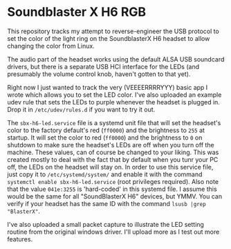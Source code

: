 # Soundblaster X H6 RGB

This repository tracks my attempt to reverse-engineer the USB protocol to set the color of the light ring on the SoundblasterX H6 headset to allow changing the color from Linux.

The audio part of the headset works using the default ALSA USB soundcard drivers, but there is a separate USB HCI interface for the LEDs (and presumably the volume control knob, haven't gotten to that yet).

Right now I just wanted to track the very (VEEEERRRRYYY) basic app I wrote which allows you to set the LED color. I've also uploaded an example udev rule that sets the LEDs to purple whenever the headset is plugged in. Drop it in `/etc/udev/rules.d` if you want to try it out.

The `sbx-h6-led.service` file is a systemd unit file that will set the headset's color to the factory default's  red (`ff0000`) and the brightness to `255` at startup. It will set the color to red (`ff0000`) and the brightness to `0` on shutdown to make sure the headset's LEDs are off when you turn off the machine. These values, can of course be changed to your liking. This was created mostly to deal with the fact that by default when you tunr your PC off, the LEDs on the headset will stay on. In order to use this service file, just copy it to `/etc/systemd/system/` and enable it with the command `systemctl enable sbx-h6-led.service` (root privileges required). Also note that the value `041e:3255` is 'hard-coded' in this systemd file. I assume this would be the same for all "SoundBlasterX H6" devices, but YMMV. You can verify if your headset has the same ID with the command `lsusb |grep "BlasterX"`.

I've also uploaded a small packet capture to illustrate the LED setting routine from the original windows driver. I'll upload more as I test out more features.
